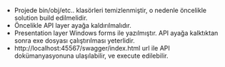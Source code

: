 - Projede bin/obj/etc.. klasörleri temizlenmiştir, o nedenle öncelikle solution build edilmelidir.
- Öncelikle API layer ayağa kaldırılmalıdır. 
- Presentation layer Windows forms ile yazılmıştır. API ayağa kalktıktan sonra exe dosyası çalıştırılması yeterlidir.
- http://localhost:45567/swagger/index.html url ile API dokümanyasyonuna ulaşılabilir, ve execute edilebilir.